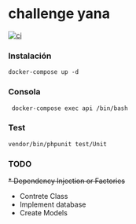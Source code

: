 # challenge yana

[![ci](https://github.com/ic-devz/challenge-yana/actions/workflows/ci.yml/badge.svg)](https://github.com/ic-devz/challenge-yana/actions/workflows/ci.yml)

### Instalación
`docker-compose up -d`

### Consola
` docker-compose exec api /bin/bash`

### Test
`vendor/bin/phpunit test/Unit`

### TODO
~~* Dependency Injection or Factories~~
* Contrete Class
* Implement database
* Create Models
